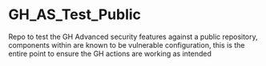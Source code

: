 # GH_AS_Test_Public
Repo to test the GH Advanced security features against a public repository, components within are known to be vulnerable configuration, this is the entire point to ensure the GH actions are working as intended
